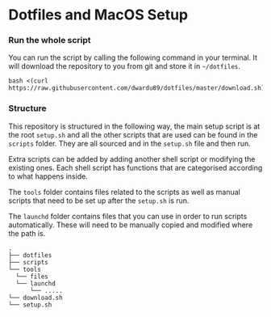 Dotfiles and MacOS Setup
======

### Run the whole script

You can run the script by calling the following command in your terminal. It will download the repository to you from git and store it in `~/dotfiles`.

```
bash <(curl https://raw.githubusercontent.com/dwardu89/dotfiles/master/download.sh)
```

### Structure

This repository is structured in the following way, the main setup script is at the root `setup.sh` and all the other scripts that are
used can be found in the `scripts` folder. They are all sourced and in the `setup.sh` file and then run.

Extra scripts can be added by adding another shell script or modifying the existing ones. Each shell script has functions that are categorised according to what happens inside.

The `tools` folder contains files related to the scripts as well as manual scripts that need to be set up after the `setup.sh` is run.

The `launchd` folder contains files that you can use in order to run scripts automatically. These will need to be manually copied and modified where the path is.

```
.
├── dotfiles
├── scripts
└── tools
  └── files
  └── launchd
      └── .....
└── download.sh
└── setup.sh
```
